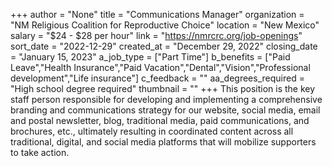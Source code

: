 +++
author = "None"
title = "Communications Manager"
organization = "NM Religious Coalition for Reproductive Choice"
location = "New Mexico"
salary = "$24 - $28 per hour"
link = "https://nmrcrc.org/job-openings"
sort_date = "2022-12-29"
created_at = "December 29, 2022"
closing_date = "January 15, 2023"
a_job_type = ["Part Time"]
b_benefits = ["Paid Leave","Health Insurance","Paid Vacation","Dental","Vision","Professional development","Life insurance"]
c_feedback = ""
aa_degrees_required = "High school degree required"
thumbnail = ""
+++
This position is the key staff person responsible for developing and implementing a comprehensive branding and communications strategy for our website, social media, email and postal newsletter, blog, traditional media, paid communications, and brochures, etc., ultimately resulting in coordinated content across all traditional, digital, and social media platforms that will mobilize supporters to take action.